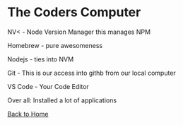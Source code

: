 # The Coders Computer

NV< - Node Version Manager this manages NPM

Homebrew -  pure awesomeness

Nodejs - ties into NVM

Git - This is our access into githb from our local computer

VS Code - Your Code Editor

Over all: Installed a lot of applications

[Back to Home](https://andrewliming.github.io/reading-notes/)
